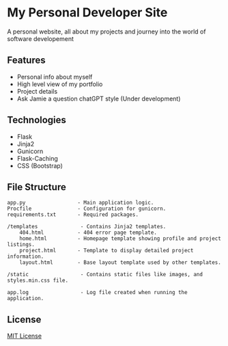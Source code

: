 # My Personal Developer Site

A personal website, all about my projects and journey into the world of software developement

## Features

- Personal info about myself
- High level view of my portfolio
- Project details
- Ask Jamie a question chatGPT style (Under development)

## Technologies

- Flask
- Jinja2
- Gunicorn
- Flask-Caching
- CSS (Bootstrap)

## File Structure
```
app.py                 - Main application logic.
Procfile               - Configuration for gunicorn.
requirements.txt       - Required packages.

/templates              - Contains Jinja2 templates.
    404.html           - 404 error page template.
    home.html          - Homepage template showing profile and project listings.
    project.html       - Template to display detailed project information.
    layout.html        - Base layout template used by other templates.

/static                 - Contains static files like images, and styles.min.css file.

app.log                 - Log file created when running the application.
```

## License

[MIT License](https://opensource.org/licenses/MIT)